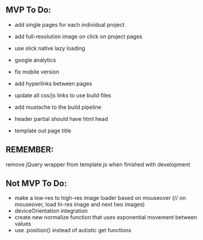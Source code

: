 ## MVP To Do:
* add single pages for each individual project
* add full-resolution image on click on project pages
* use slick native lazy loading
* google analytics

* fix mobile version

* add hyperlinks between pages
* update all css/js links to use build files
* add mustache to the build pipeline
* header partial should have html head
* template out page title

## REMEMBER:
remove jQuery wrapper from template.js when finished with development


## Not MVP To Do:
* make a low-res to high-res image loader based on mouseover (// on mouseover, load hi-res image and next two images)
* deviceOrientation integration
* create new normalize function that uses exponential movement between values
* use .position() instead of autistic get functions
